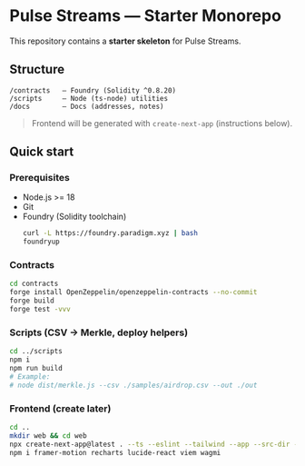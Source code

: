 # Pulse Streams — Starter Monorepo

This repository contains a **starter skeleton** for Pulse Streams.

## Structure
```
/contracts   — Foundry (Solidity ^0.8.20)
/scripts     — Node (ts-node) utilities
/docs        — Docs (addresses, notes)
```

> Frontend will be generated with `create-next-app` (instructions below).

## Quick start

### Prerequisites
- Node.js >= 18
- Git
- Foundry (Solidity toolchain)
  ```bash
  curl -L https://foundry.paradigm.xyz | bash
  foundryup
  ```

### Contracts
```bash
cd contracts
forge install OpenZeppelin/openzeppelin-contracts --no-commit
forge build
forge test -vvv
```

### Scripts (CSV -> Merkle, deploy helpers)
```bash
cd ../scripts
npm i
npm run build
# Example:
# node dist/merkle.js --csv ./samples/airdrop.csv --out ./out
```

### Frontend (create later)
```bash
cd ..
mkdir web && cd web
npx create-next-app@latest . --ts --eslint --tailwind --app --src-dir --import-alias "@/*"
npm i framer-motion recharts lucide-react viem wagmi
```
